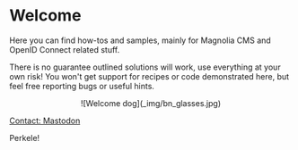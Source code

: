 # Welcome

Here you can find how-tos and samples, mainly for Magnolia CMS and OpenID Connect related stuff.

There is no guarantee outlined solutions will work, use everything at your own risk! You won't get support for recipes or code demonstrated here, but feel free reporting bugs or useful hints.

<center>![Welcome dog](_img/bn_glasses.jpg)</center>

<a rel="me" href="https://mastodon.green/@larsolino">Contact: Mastodon</a>

Perkele!
